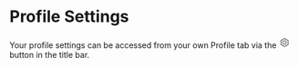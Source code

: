 # Profile Settings

Your profile settings can be accessed from your own Profile tab via the <img src="/views/assets/settings.png" width="20" height="20" /> button in the title bar.

